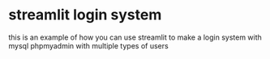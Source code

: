 # streamlit login system 

this is an example of how you can use streamlit to make a login system with mysql phpmyadmin with multiple types of users
